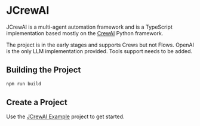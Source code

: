# JCrewAI

JCrewAI is a multi-agent automation framework and is a TypeScript implementation based mostly on the [CrewAI](https://github.com/crewAIInc/crewAI) Python framework.

The project is in the early stages and supports Crews but not Flows. OpenAI is the only LLM implementation provided. Tools support needs to be added.

## Building the Project

```bash
npm run build
```

## Create a Project

Use the [JCrewAI Example](https://github.com/rmtuckerphx/jcrewai-example) project to get started.